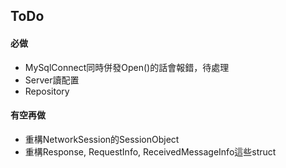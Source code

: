 ﻿## ToDo

#### 必做
- MySqlConnect同時併發Open()的話會報錯，待處理
- Server讀配置
- Repository

#### 有空再做
- 重構NetworkSession的SessionObject
- 重構Response, RequestInfo, ReceivedMessageInfo這些struct